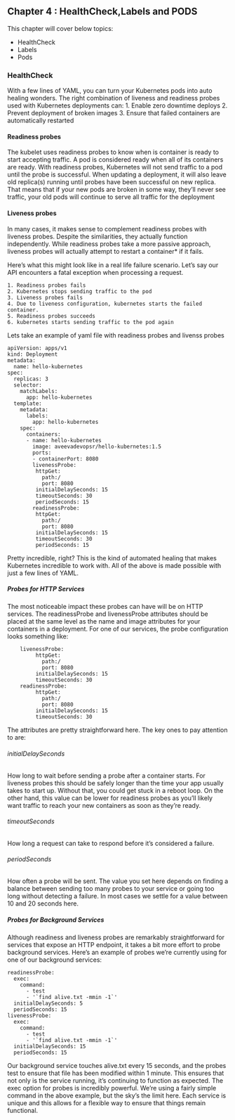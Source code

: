 ## Chapter 4 : HealthCheck,Labels and PODS

This chapter will cover below topics:

* HealthCheck
* Labels
* Pods

### HealthCheck

With a few lines of YAML, you can turn your Kubernetes pods into auto healing wonders. 
The right combination of liveness and readiness probes used with Kubernetes deployments can:
    1. Enable zero downtime deploys
    2. Prevent deployment of broken images
    3. Ensure that failed containers are automatically restarted

#### Readiness probes
The kubelet uses readiness probes to know when is container is ready to start accepting traffic. 
A pod is considered ready when all of its containers are ready.
With readiness probes, Kubernetes will not send traffic to a pod until the probe is successful. 
When updating a deployment, it will also leave old replica(s) running until probes have been successful on new replica. 
That means that if your new pods are broken in some way, they’ll 
never see traffic, your old pods will continue to serve all traffic for the deployment

#### Liveness probes
In many cases, it makes sense to complement readiness probes with liveness probes. 
Despite the similarities, they actually function independently. 
While readiness probes take a more passive approach, liveness probes will actually attempt to restart a container* if it fails.

Here’s what this might look like in a real life failure scenario. Let’s say our API encounters a fatal exception when processing a request.

    1. Readiness probes fails
    2. Kubernetes stops sending traffic to the pod
    3. Liveness probes fails
    4. Due to liveness configuration, kubernetes starts the failed container.
    5. Readiness probes succeeds
    6. kubernetes starts sending traffic to the pod again

Lets take an example of yaml file with readiness probes and livenss probes

```
apiVersion: apps/v1
kind: Deployment
metadata:
  name: hello-kubernetes
spec:
  replicas: 3
  selector:
    matchLabels:
      app: hello-kubernetes
  template:
    metadata:
      labels:
        app: hello-kubernetes
    spec:
      containers:
      - name: hello-kubernetes
        image: aveevadevopsr/hello-kubernetes:1.5
        ports:
        - containerPort: 8080
        livenessProbe:
         httpGet:
           path:/
           port: 8080
         initialDelaySeconds: 15
         timeoutSeconds: 30
         periodSeconds: 15
        readinessProbe:
         httpGet:
           path:/
           port: 8080
         initialDelaySeconds: 15
         timeoutSeconds: 30
         periodSeconds: 15

```

Pretty incredible, right? This is the kind of automated healing that makes Kubernetes incredible to work with.
All of the above is made possible with just a few lines of YAML.

##### Probes for HTTP Services

The most noticeable impact these probes can have will be on HTTP services. 
The readinessProbe and livenessProbe attributes should be placed at the same level 
as the name and image attributes for your containers in a deployment. 
For one of our services, the probe configuration looks something like:

```
    livenessProbe:
         httpGet:
           path:/
           port: 8080
         initialDelaySeconds: 15
         timeoutSeconds: 30
    readinessProbe:
         httpGet:
           path:/
           port: 8080
         initialDelaySeconds: 15
         timeoutSeconds: 30
```

The attributes are pretty straightforward here. The key ones to pay attention to are:
###### initialDelaySeconds 
How long to wait before sending a probe after a container starts. 
For liveness probes this should be safely longer than the time your app usually takes to start up. 
Without that, you could get stuck in a reboot loop. On the other hand, this value can be lower 
for readiness probes as you’ll likely want traffic to reach your new containers as soon as they’re ready.
###### timeoutSeconds 
How long a request can take to respond before it’s considered a failure. 
###### periodSeconds 
How often a probe will be sent. 
The value you set here depends on finding a balance between sending too many probes to your service or 
going too long without detecting a failure. 
In most cases we settle for a value between 10 and 20 seconds here.

##### Probes for Background Services
Although readiness and liveness probes are remarkably straightforward for services that expose an HTTP endpoint, 
it takes a bit more effort to probe background services. Here’s an example of probes we’re currently using for one of our background services:

```
readinessProbe:
  exec:
    command:
      - test
      - '`find alive.txt -mmin -1`'
  initialDelaySeconds: 5
  periodSeconds: 15
livenessProbe:
  exec:
    command:
      - test
      - '`find alive.txt -mmin -1`'
  initialDelaySeconds: 15
  periodSeconds: 15
```

Our background service touches alive.txt every 15 seconds, and the probes test to ensure that file has been modified within 1 minute. 
This ensures that not only is the service running, it’s continuing to function as expected.
The exec option for probes is incredibly powerful. 
We’re using a fairly simple command in the above example, but the sky’s the limit here. 
Each service is unique and this allows for a flexible way to ensure that things remain functional.
